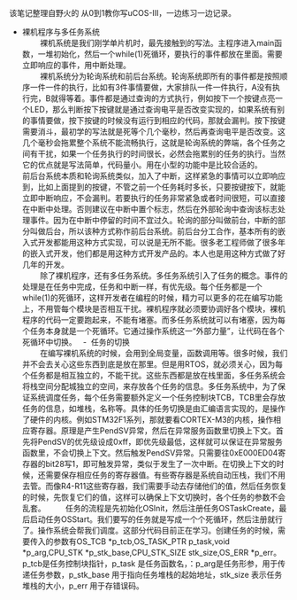 该笔记整理自野火的 从0到1教你写uCOS-III，一边练习一边记录。  
- 裸机程序与多任务系统  
　 　裸机系统是我们刚学单片机时，最先接触到的写法。主程序进入main函数，一堆初始化，然后一个while(1)死循环，要执行的事件都放在里面。需要立即响应的事件，用中断处理。  
　 　裸机系统分为轮询系统和前后台系统。轮询系统即所有的事件都是按照顺序一件一件的执行，比如有3件事情要做，大家排队一件一件执行，A没有执行完，B就得等着。事件都是通过查询的方式执行，例如按下一个按键点亮一个LED，那么判断按下按键就是通过查询电平是否改变实现的，如果系统有别的事情要做，按下按键的时候没有运行到相应的代码，那就会漏判。按下按键需要消斗，最初学的写法就是死等个几个毫秒，然后再查询电平是否改变。这几个毫秒会拖累整个系统不能流畅执行，这就是轮询系统的弊端，各个任务之间有干扰，如果一个任务执行的时间很长，必然会拖累别的任务的执行。当然它的优点就是写法简单，代码量小。用在小型的功能中是比较合适的。  
　 　前后台系统本质和轮询系统类似，加入了中断，这样紧急的事情可以立即响应到，比如上面提到的按键，不管之前一个任务耗时多长，只要按键按下，就能立即中断响应，不会漏判。若要执行的任务非常紧急或者时间很短，可以直接在中断中处理。否则建议在中断中置个标志，然后在外部轮询中查询该标志处理事件。因为在中断中停留的时间不宜过久。轮询的部分叫做前台，中断的部分叫做后台，所以该种方式称作前后台系统。前后台分工合作，基本所有的嵌入式开发都能用这种方式实现，可以说是无所不能。很多老工程师做了很多年的嵌入式开发，他们都是用这种方式开发产品的。本人也是用这种方式做了好几年的开发。  
　 　除了裸机程序，还有多任务系统。多任务系统引入了任务的概念。事件的处理是在任务中完成，任务和中断一样，有优先级。每个任务都是一个while(1)的死循环，这样开发者在编程的时候，精力可以更多的花在编写功能上，不用管每个模块是否相互干扰。裸机程序就必须要协调好各个模块，裸机程序的代码一定要跑起来，不能有堵塞。而多任务系统就可以有堵塞，因为每个任务本身就是一个死循环。它通过操作系统这一“外部力量”，让代码在各个死循环中切换。  
-  任务的切换  
　 　在编写裸机系统的时候，会用到全局变量，函数调用等。很多时候，我们并不会去关心这些东西到底是放在那里。但是用RTOS，就必须关心，因为每个任务都是相互独立的，不能干扰。这些东西都是放在栈里面，多任务系统会将栈空间分配城独立的空间，来存放各个任务的信息。多任务系统中，为了保证系统调度任务，每个任务需要额外定义一个任务控制块TCB，TCB里会存放任务的信息，如堆栈，名称等。具体的任务切换是由汇编语言实现的，是操作了硬件的内核。例如STM32F1系列，那就要看CORTEX-M3的内核，操作相应寄存器。原理是产生PendSV异常，然后在异常服务函数里切换上下文。首先将PendSV的优先级设成0xff，即优先级最低，这样就可以保证在异常服务函数里，不会切换上下文。然后触发PendSV异常。只需要往0xE000ED04寄存器的bit28写1，即可触发异常，类似于发生了一次中断。在切换上下文的时候，还需要保存相应任务的寄存器值。有些寄存器是系统自动压栈，我们不用去管。而像R4-R11这些寄存器，我们需要手动去存储他们的值，然后任务恢复的时候，先恢复它们的值，这样可以确保上下文切换时，各个任务的参数不会乱套。
　 　任务的流程是先初始化OSInit，然后注册任务OSTaskCreate，最后启动任务OSStart。我们要写的任务就是写成一个个死循环，然后注册就行了。操作系统会帮我们调度。这部分代码目前正在学习。创建任务的时候，需要传入的参数有OS_TCB *p_tcb,OS_TASK_PTR p_task,void *p_arg,CPU_STK *p_stk_base,CPU_STK_SIZE stk_size,OS_ERR *p_err。p_tcb是任务控制块指针，p_task 是任务函数名，：p_arg是任务形参，用于传递任务参数，p_stk_base 用于指向任务堆栈的起始地址，stk_size 表示任务堆栈的大小，p_err 用于存错误码。
 
